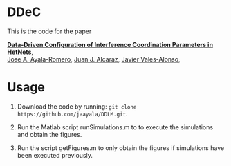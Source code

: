 # DDeC

This is the code for the paper

**[Data-Driven Configuration of Interference Coordination Parameters in HetNets](#)**,
<br>
[Jose A. Ayala-Romero](#),
[Juan J. Alcaraz](http://ait.upct.es/jjalcaraz/),
[Javier Vales-Alonso](http://ait.upct.es/jvales/),
<br>


# Usage

1. Download the code by running: `git clone https://github.com/jaayala/DDLM.git`.

2. Run the Matlab script runSimulations.m to to execute the simulations and obtain the figures.

3. Run the script getFigures.m to only obtain the figures if simulations have been executed previously.
